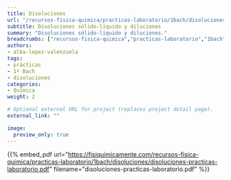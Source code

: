 ```yaml
---
title: Disoluciones
url: "/recursos-fisica-quimica/practicas-laboratorio/1bach/disoluciones"
subtitle: Disoluciones sólido-líquido y diluciones
summary: "Disoluciones sólido-líquido y diluciones."
breadcrumbs: ["recursos-fisica-quimica","practicas-laboratorio","1bach"]
authors:
- alba-lopez-valenzuela
tags:
- prácticas
- 1º Bach
- disoluciones
categories:
- Química
weight: 2

# Optional external URL for project (replaces project detail page).
external_link: ""

image:
  preview_only: true
---
```


{{% embed_pdf url="https://fisiquimicamente.com/recursos-fisica-quimica/practicas-laboratorio/1bach/disoluciones/disoluciones-practicas-laboratorio.pdf" filename="disoluciones-practicas-laboratorio.pdf" %}}